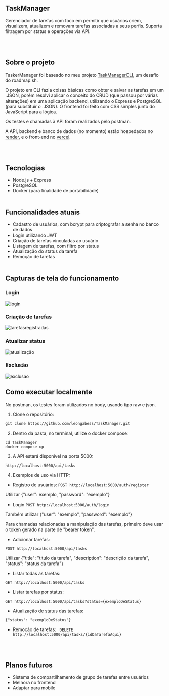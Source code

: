 ##  TaskManager

Gerenciador de tarefas com foco em permitir que usuários criem, visualizem, atualizem e removam tarefas associadas a seus perfis. Suporta filtragem por status e operações via API.

<br><br>

##  Sobre o projeto

TaskerManager foi baseado no meu projeto [TaskManagerCLI](https://github.com/leongabess/TaskManagerCLI), um desafio do roadmap.sh. 

O projeto em CLI fazia coisas básicas como obter e salvar as tarefas em um .JSON, porém resolvi aplicar o conceito do CRUD (que passou por várias alterações) em uma aplicação backend, utilizando o Express e PostgreSQL (para substituir o .JSON). O frontend foi feito com CSS simples junto do JavaScript para a lógica.


Os testes e chamadas à API foram realizados pelo postman.

A API, backend e banco de dados (no momento) estão hospedados no [render](https://taskmanager-gb90.onrender.com), e o front-end no [vercel](https://taskmanager-topaz-six.vercel.app/login.html).

<br><br>

##  Tecnologias

- Node.js + Express  
- PostgreSQL  
- Docker (para finalidade de portabilidade)
<br><br>

##  Funcionalidades atuais

- Cadastro de usuários, com bcrypt para criptografar a senha no banco de dados
- Login utilizando JWT 
- Criação de tarefas vinculadas ao usuário  
- Listagem de tarefas, com filtro por status  
- Atualização do status da tarefa
- Remoção de tarefas
<br><br>

## Capturas de tela do funcionamento

<h3>Login</h3>

![login](https://github.com/user-attachments/assets/a06a8441-3127-4841-a6bd-f3f58a4a85b0)

<h3>Criação de tarefas</h3>

![tarefasregistradas](https://github.com/user-attachments/assets/d2edcbce-2cc4-409b-a79c-5ebbe2190986)

<h3>Atualizar status</h3>

![atualização](https://github.com/user-attachments/assets/138719e9-4c94-42a7-9f07-bfbe76ba3e65)

<h3>Exclusão</h3>

![exclusao](https://github.com/user-attachments/assets/79b33153-57e5-4502-b5c0-479f2fd67e60)





##  Como executar localmente

No postman, os testes foram utilizados no body, usando tipo raw e json.
1. Clone o repositório:

```git clone https://github.com/leongabess/TaskManager.git```

    
2. Dentro da pasta, no terminal, utilize o docker compose:

```
cd TaskManager
docker compose up
``` 

3. A API estará disponível na porta 5000:

```http://localhost:5000/api/tasks```

4. Exemplos de uso via HTTP:

- Registro de usuários:
```POST http://localhost:5000/auth/register```

Utilizar {"user": exemplo,
"password": "exemplo"}

- Login
```POST http://localhost:5000/auth/login```

Também utilizar {"user": "exemplo",
"password": "exemplo"}

Para chamadas relacionadas a manipulação das tarefas, primeiro deve usar o token gerado na parte de "bearer token".

- Adicionar tarefas:

```POST http://localhost:5000/api/tasks```

Utilizar {"title": "titulo da tarefa",
"description": "descrição da tarefa",
"status": "status da tarefa"}
- Listar todas as tarefas:

```GET http://localhost:5000/api/tasks```

- Listar tarefas por status:

```GET http://localhost:5000/api/tasks?status={exemploDeStatus}```

- Atualização de status das tarefas:
  
``` PATCH http://localhost:5000/api/tasks/{idDaTarefaAqui}
{"status": "exemploDeStatus"}
```

- Remoção de tarefas:
``` DELETE http://localhost:5000/api/tasks/{idDaTarefaAqui}```

<br><br>

##  Planos futuros
-  Sistema de compartilhamento de grupo de tarefas entre usuários
- Melhora no frontend
- Adaptar para mobile
